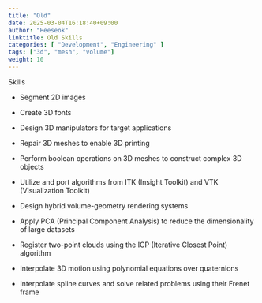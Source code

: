 ```yaml
---
title: "Old"
date: 2025-03-04T16:18:40+09:00
author: "Heeseok"
linktitle: Old Skills
categories: [ "Development", "Engineering" ]
tags: ["3d", "mesh", "volume"]
weight: 10
---
```


Skills

* Segment 2D images

* Create 3D fonts

* Design 3D manipulators for target applications

* Repair 3D meshes to enable 3D printing

* Perform boolean operations on 3D meshes to construct complex 3D objects

* Utilize and port algorithms from ITK (Insight Toolkit) and VTK (Visualization Toolkit)

* Design hybrid volume-geometry rendering systems

* Apply PCA (Principal Component Analysis) to reduce the dimensionality of large datasets

* Register two-point clouds using the ICP (Iterative Closest Point) algorithm

* Interpolate 3D motion using polynomial equations over quaternions

* Interpolate spline curves and solve related problems using their Frenet frame
